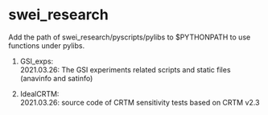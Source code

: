 # swei_research
Add the path of swei_research/pyscripts/pylibs to $PYTHONPATH to use functions under pylibs.


1. GSI_exps: \
   2021.03.26: The GSI experiments related scripts and static files (anavinfo and satinfo)

2. IdealCRTM: \
   2021.03.26: source code of CRTM sensitivity tests based on CRTM v2.3
